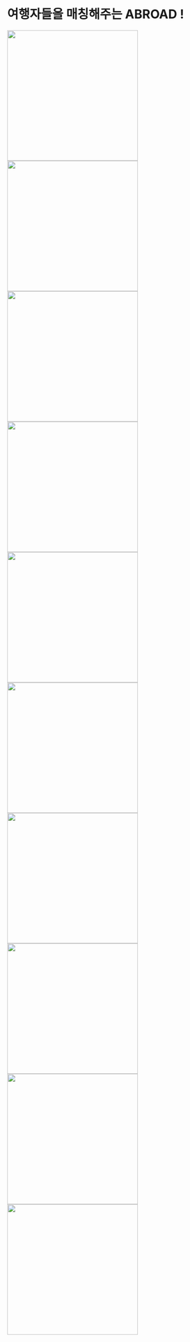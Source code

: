 # 여행자들을 매칭해주는 ABROAD !

<div>
  <img width="300" src ="https://user-images.githubusercontent.com/34180216/50044433-b9120000-00c6-11e9-9374-f13729a3edee.png" align="middle">
  <img width="300" src ="https://user-images.githubusercontent.com/34180216/50044435-bc0cf080-00c6-11e9-847f-a0994773d776.png">
  
</div>

<div>
  <img width="300" src ="https://user-images.githubusercontent.com/34180216/50044436-bd3e1d80-00c6-11e9-9830-36ad197013ff.png">
  <img width="300" src ="https://user-images.githubusercontent.com/34180216/50044437-bdd6b400-00c6-11e9-980c-ef5e726d6283.png">
 
</div>

<div>
<img width="300" src ="https://user-images.githubusercontent.com/34180216/50044438-c0390e00-00c6-11e9-8751-53f83641b64f.png">
  <img width="300" src ="https://user-images.githubusercontent.com/34180216/50044439-c16a3b00-00c6-11e9-8b8b-09d5272569be.png">
 
</div>
 

<div><img width="300" src ="https://user-images.githubusercontent.com/34180216/50044441-c333fe80-00c6-11e9-82fd-21dc54e65f3a.png">
  <img width="300" src ="https://user-images.githubusercontent.com/34180216/50044440-c202d180-00c6-11e9-8ab0-47a9fe2b9705.png">
  
 
</div>


<div>
   <img width="300" src ="https://user-images.githubusercontent.com/34180216/50044442-c3cc9500-00c6-11e9-8047-d697761a1efd.png">
  <img width="300" src ="https://user-images.githubusercontent.com/34180216/50050712-81e33380-0146-11e9-8864-059e939a01c3.png">

